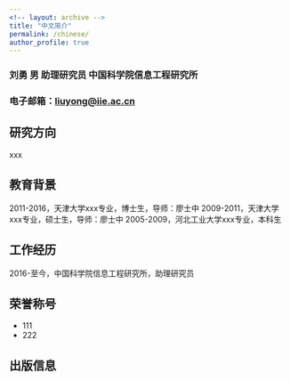 ```yaml
---
<!-- layout: archive -->
title: "中文简介"
permalink: /chinese/
author_profile: true
---
```

### 刘勇 男 助理研究员 中国科学院信息工程研究所
### 电子邮箱：liuyong@iie.ac.cn

## 研究方向
xxx

## 教育背景
2011-2016，天津大学xxx专业，博士生，导师：廖士中
2009-2011，天津大学xxx专业，硕士生，导师：廖士中
2005-2009，河北工业大学xxx专业，本科生

## 工作经历
2016-至今，中国科学院信息工程研究所，助理研究员

## 荣誉称号
* 111
* 222

## 出版信息